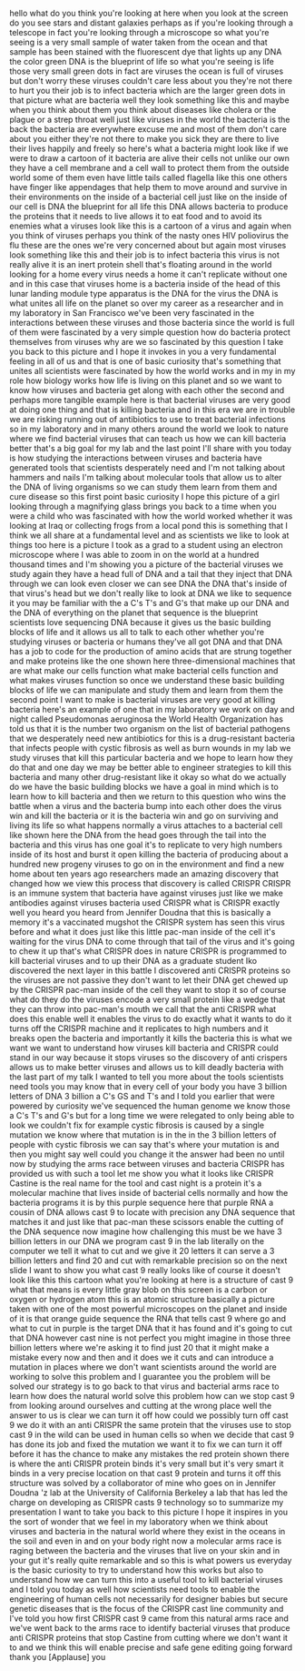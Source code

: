 
hello what do you think you&#39;re looking
at here when you look at the screen do
you see stars and distant galaxies
perhaps as if you&#39;re looking through a
telescope in fact you&#39;re looking through
a microscope so what you&#39;re seeing is a
very small sample of water taken from
the ocean and that sample has been
stained with the fluorescent dye that
lights up any DNA the color green DNA is
the blueprint of life so what you&#39;re
seeing is life those very small green
dots in fact are viruses the ocean is
full of viruses but don&#39;t worry these
viruses couldn&#39;t care less about you
they&#39;re not there to hurt you their job
is to infect bacteria which are the
larger green dots in that picture
what are bacteria well they look
something like this and maybe when you
think about them you think about
diseases like cholera or the plague or a
strep throat well just like viruses in
the world the bacteria is the back the
bacteria are everywhere excuse me and
most of them don&#39;t care about you either
they&#39;re not there to make you sick they
are there to live their lives happily
and freely so here&#39;s what a bacteria
might look like if we were to draw a
cartoon of it bacteria are alive their
cells not unlike our own they have a
cell membrane and a cell wall to protect
them from the outside world some of them
even have little tails called flagella
like this one others have finger like
appendages that help them to move around
and survive in their environments on the
inside of a bacterial cell just like on
the inside of our cell is DNA the
blueprint for all life this DNA allows
bacteria to produce the proteins that it
needs to live allows it to eat food and
to avoid its enemies what a viruses look
like this is a cartoon of a virus and
again when you think of viruses perhaps
you think of the nasty ones HIV
poliovirus the flu these are the ones
we&#39;re very concerned about but again
most viruses look something like this
and their job is to infect bacteria this
virus is not really alive it is an inert
protein shell that&#39;s
floating around in the world looking for
a home every virus needs a home
it can&#39;t replicate without one and in
this case that viruses home is a
bacteria inside of the head of this
lunar landing module type apparatus is
the DNA for the virus the DNA is what
unites all life on the planet so over my
career as a researcher and in my
laboratory in San Francisco we&#39;ve been
very fascinated in the interactions
between these viruses and those bacteria
since the world is full of them were
fascinated by a very simple question how
do bacteria protect themselves from
viruses why are we so fascinated by this
question I take you back to this picture
and I hope it invokes in you a very
fundamental feeling in all of us and
that is one of basic curiosity that&#39;s
something that unites all scientists
were fascinated by how the world works
and in my in my role how biology works
how life is living on this planet and so
we want to know how viruses and bacteria
get along with each other the second and
perhaps more tangible example here is
that bacterial viruses are very good at
doing one thing and that is killing
bacteria and in this era we are in
trouble we are risking running out of
antibiotics to use to treat bacterial
infections so in my laboratory and in
many others around the world we look to
nature where we find bacterial viruses
that can teach us how we can kill
bacteria better that&#39;s a big goal for my
lab and the last point I&#39;ll share with
you today is how studying the
interactions between viruses and
bacteria have generated tools that
scientists desperately need and I&#39;m not
talking about hammers and nails I&#39;m
talking about molecular tools that allow
us to alter the DNA of living organisms
so we can study them learn from them and
cure disease so this first point basic
curiosity I hope this picture of a girl
looking through a magnifying glass
brings you back to a time when you were
a child who was fascinated with how the
world worked whether it was looking at
Iraq or collecting frogs from a local
pond this is something that I think we
all share at a fundamental level and as
scientists we like to look at things too
here is a picture I took as a grad
to a student using an electron
microscope where I was able to zoom in
on the world at a hundred thousand times
and I&#39;m showing you a picture of the
bacterial viruses we study again they
have a head full of DNA and a tail that
they inject that DNA through we can look
even closer we can see DNA the DNA
that&#39;s inside of that virus&#39;s head but
we don&#39;t really like to look at DNA we
like to sequence it you may be familiar
with the a C&#39;s T&#39;s and G&#39;s that make up
our DNA and the DNA of everything on the
planet that sequence is the blueprint
scientists love sequencing DNA because
it gives us the basic building blocks of
life and it allows us all to talk to
each other whether you&#39;re studying
viruses or bacteria or humans they&#39;ve
all got DNA and that DNA has a job to
code for the production of amino acids
that are strung together and make
proteins like the one shown here
three-dimensional machines that are what
make our cells function what make
bacterial cells function and what makes
viruses function so once we understand
these basic building blocks of life we
can manipulate and study them and learn
from them the second point I want to
make is bacterial viruses are very good
at killing bacteria here&#39;s an example of
one that in my laboratory we work on day
and night called Pseudomonas aeruginosa
the World Health Organization has told
us that it is the number two organism on
the list of bacterial pathogens that we
desperately need new antibiotics for
this is a drug-resistant bacteria that
infects people with cystic fibrosis as
well as burn wounds in my lab we study
viruses that kill this particular
bacteria and we hope to learn how they
do that and one day we may be better
able to engineer strategies to kill this
bacteria and many other drug-resistant
like it okay so what do we actually do
we have the basic building blocks we
have a goal in mind which is to learn
how to kill bacteria and then we return
to this question who wins the battle
when a virus and the bacteria bump into
each other does the virus win and kill
the bacteria or it is the bacteria win
and go on surviving and living its life
so what happens normally a virus
attaches to a bacterial cell like shown
here the DNA from the head
goes through the tail into the bacteria
and this virus has one goal it&#39;s to
replicate to very high numbers inside of
its host and burst it open killing the
bacteria of producing about a hundred
new progeny viruses to go on in the
environment and find a new home about
ten years ago researchers made an
amazing discovery that changed how we
view this process that discovery is
called CRISPR CRISPR is an immune system
that bacteria have against viruses just
like we make antibodies against viruses
bacteria used CRISPR what is CRISPR
exactly well you heard you heard from
Jennifer Doudna that this is basically a
memory it&#39;s a vaccinated mugshot the
CRISPR system has seen this virus before
and what it does just like this little
pac-man inside of the cell it&#39;s waiting
for the virus DNA to come through that
tail of the virus and it&#39;s going to chew
it up that&#39;s what CRISPR does in nature
CRISPR is programmed to kill bacterial
viruses and to up their DNA as a
graduate student
Iko discovered the next layer in this
battle I discovered anti CRISPR proteins
so the viruses are not passive they
don&#39;t want to let their DNA get chewed
up by the CRISPR pac-man inside of the
cell they want to stop it so of course
what do they do
the viruses encode a very small protein
like a wedge that they can throw into
pac-man&#39;s mouth we call that the anti
CRISPR what does this enable well it
enables the virus to do exactly what it
wants to do it turns off the CRISPR
machine and it replicates to high
numbers and it breaks open the bacteria
and importantly it kills the bacteria
this is what we want we want to
understand how viruses kill bacteria and
CRISPR could stand in our way because it
stops viruses so the discovery of anti
crispers allows us to make better
viruses and allows us to kill deadly
bacteria
with the last part of my talk I wanted
to tell you more about the tools
scientists need tools you may know that
in every cell of your body you have 3
billion letters of DNA 3 billion a C&#39;s
GS and T&#39;s and I told you earlier that
were powered by curiosity we&#39;ve
sequenced the human genome we know those
a C&#39;s T&#39;s and G&#39;s but for a long time we
were relegated to only being able to
look we couldn&#39;t fix
for example cystic fibrosis is caused by
a single mutation we know where that
mutation is in the in the 3 billion
letters of people with cystic fibrosis
we can say that&#39;s where your mutation is
and then you might say well could you
change it the answer had been no until
now by studying the arms race between
viruses and bacteria CRISPR has provided
us with such a tool let me show you what
it looks like
CRISPR Castine is the real name for the
tool and cast night is a protein it&#39;s a
molecular machine that lives inside of
bacterial cells normally and how the
bacteria programs it is by this purple
sequence here that purple RNA a cousin
of DNA allows cast 9 to locate with
precision any DNA sequence that matches
it and just like that pac-man these
scissors enable the cutting of the DNA
sequence now imagine how challenging
this must be we have 3 billion letters
in our DNA we program cast 9 in the lab
literally on the computer we tell it
what to cut and we give it 20 letters it
can serve a 3 billion letters and find
20 and cut with remarkable precision
so on the next slide I want to show you
what cast 9 really looks like of course
it doesn&#39;t look like this this cartoon
what you&#39;re looking at here is a
structure of cast 9 what that means is
every little gray blob on this screen is
a carbon or oxygen or hydrogen atom this
is an atomic structure basically a
picture taken with one of the most
powerful microscopes on the planet and
inside of it is that orange guide
sequence the RNA that tells cast 9 where
go and what to cut in purple is the
target DNA that it has found and it&#39;s
going to cut that DNA however cast nine
is not perfect you might imagine in
those three billion letters where we&#39;re
asking it to find just 20 that it might
make a mistake every now and then and it
does we it cuts and can introduce a
mutation in places where we don&#39;t want
scientists around the world are working
to solve this problem and I guarantee
you the problem will be solved our
strategy is to go back to that virus and
bacterial arms race to learn how does
the natural world solve this problem how
can we stop cast 9 from looking around
ourselves and cutting at the wrong place
well the answer to us is clear we can
turn it off how could we possibly turn
off cast 9 we do it with an anti CRISPR
the same protein that the viruses use to
stop cast 9 in the wild can be used in
human cells so when we decide that cast
9 has done its job and fixed the
mutation we want it to fix we can turn
it off before it has the chance to make
any mistakes the red protein shown there
is where the anti CRISPR protein binds
it&#39;s very small but it&#39;s very smart it
binds in a very precise location on that
cast 9 protein and turns it off this
structure was solved by a collaborator
of mine who goes on in Jennifer Doudna
&#39;z lab at the University of California
Berkeley a lab that has led the charge
on developing as CRISPR casts 9
technology so to summarize my
presentation I want to take you back to
this picture I hope it inspires in you
the sort of wonder that we feel in my
laboratory when we think about viruses
and bacteria in the natural world where
they exist in the oceans in the soil and
even in and on your body right now a
molecular arms race is raging between
the bacteria and the viruses that live
on your skin and in your gut it&#39;s really
quite remarkable and so this is what
powers us everyday is the basic
curiosity to try to understand how this
works but also to understand how we can
turn this into a useful tool to kill
bacterial viruses
and I told you today as well how
scientists need tools to enable the
engineering of human cells not
necessarily for designer babies but
secure genetic diseases that is the
focus of the CRISPR cast line community
and I&#39;ve told you how first CRISPR cast
9 came from this natural arms race and
we&#39;ve went back to the arms race to
identify bacterial viruses that produce
anti CRISPR proteins that stop Castine
from cutting where we don&#39;t want it to
and we think this will enable precise
and safe gene editing going forward
thank you
[Applause]
you
